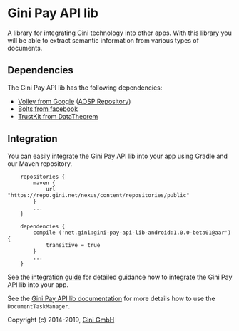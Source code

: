 Gini Pay API lib
================

A library for integrating Gini technology into other apps. With this library you will be able to extract semantic information
from various types of documents.


Dependencies
------------

The Gini Pay API lib has the following dependencies:

* [Volley from Google](http://developer.android.com/training/volley/index.html) ([AOSP Repository](https://android.googlesource.com/platform/frameworks/volley))
* [Bolts from facebook](https://github.com/BoltsFramework/Bolts-Android)
* [TrustKit from DataTheorem](https://github.com/datatheorem/TrustKit-Android)

Integration
-----------

You can easily integrate the Gini Pay API lib into your app using Gradle and our Maven repository.

```
    repositories {
        maven {
            url "https://repo.gini.net/nexus/content/repositories/public"
        }
        ...
    }
    
    dependencies {
        compile ('net.gini:gini-pay-api-lib-android:1.0.0-beta01@aar'){
            transitive = true
        }
        ...
    }

```

See the [integration guide](http://developer.gini.net/gini-pay-api-lib-android/) for detailed guidance how to 
integrate the Gini Pay API lib into your app.

See the [Gini Pay API lib documentation](http://developer.gini.net/gini-pay-api-lib-android/java-docs-release/net/gini/android/DocumentTaskManager.html)
for more details how to use the `DocumentTaskManager`.


Copyright (c) 2014-2019, [Gini GmbH](https://www.gini.net/)
